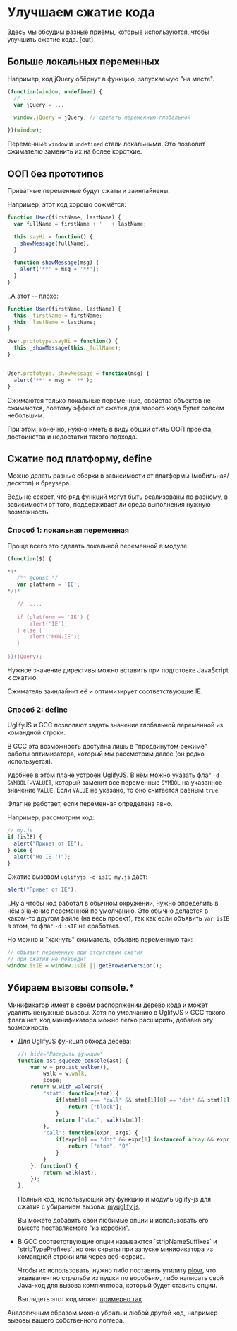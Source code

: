 # Улучшаем сжатие кода

Здесь мы обсудим разные приёмы, которые используются, чтобы улучшить сжатие кода.
[cut]
## Больше локальных переменных

Например, код jQuery обёрнут в  функцию, запускаемую "на месте".

```js
(function(window, undefined) {
  // ...
  var jQuery = ...

  window.jQuery = jQuery; // сделать переменную глобальной

})(window);
```

Переменные `window` и `undefined` стали локальными. Это позволит сжимателю заменить их на более короткие.

## ООП без прототипов

Приватные переменные будут сжаты и заинлайнены.

Например, этот код хорошо сожмётся:

```js
function User(firstName, lastName) {
  var fullName = firstName + ' ' + lastName;

  this.sayHi = function() { 
    showMessage(fullName);
  }

  function showMessage(msg) {
    alert('**' + msg + '**');
  }
}
```

..А этот -- плохо:

```js
function User(firstName, lastName) {
  this._firstName = firstName;
  this._lastName = lastName;
}

User.prototype.sayHi = function() { 
  this._showMessage(this._fullName);
}


User.prototype._showMessage = function(msg) { 
  alert('**' + msg + '**');
}
```

Сжимаются только локальные переменные, свойства объектов не сжимаются, поэтому эффект от сжатия для второго кода будет совсем небольшим.

При этом, конечно, нужно иметь в виду общий стиль ООП проекта, достоинства и недостатки такого подхода.

## Сжатие под платформу, define

Можно делать разные сборки в зависимости от платформы (мобильная/десктоп) и браузера.

Ведь не секрет, что ряд функций могут быть реализованы по разному, в зависимости от того, поддерживает ли среда выполнения нужную возможность.

### Способ 1: локальная переменная

Проще всего это сделать локальной переменной в модуле:

```js
(function($) {      

*!*
   /** @const */
   var platform = 'IE';  
*/!*

   // .....
   
   if (platform == 'IE') {
       alert('IE');
   } else {
       alert('NON-IE');
   }
   
})(jQuery);
```

Нужное значение директивы можно вставить при подготовке JavaScript к сжатию.

Сжиматель заинлайнит её и оптимизирует соответствующие IE.

### Способ 2: define

UglifyJS и GCC позволяют задать значение глобальной переменной из командной строки. 

В GCC эта возможность доступна лишь в "продвинутом режиме" работы оптимизатора, который мы рассмотрим далее (он редко используется).

Удобнее в этом плане устроен UglifyJS. В нём можно указать флаг `-d SYMBOL[=VALUE]`, который заменит все переменные `SYMBOL` на указанное значение `VALUE`. Если `VALUE` не указано, то оно считается равным `true`.

Флаг не работает, если переменная определена явно.

Например, рассмотрим код:

```js
// my.js
if (isIE) {
  alert("Привет от IE");
} else {  
  alert("Не IE :)");
}
```

Сжатие вызовом `uglifyjs -d isIE my.js` даст:

```js
alert("Привет от IE");
```

..Ну а чтобы код работал в обычном окружении, нужно определить в нём значение переменной по умолчанию. Это обычно делается в каком-то другом файле (на весь проект), так как если объявить `var isIE` в этом, то флаг `-d isIE` не сработает.

Но можно и "хакнуть" сжиматель, объявив переменную так:

```js
// объявит переменную при отсутствии сжатия
// при сжатии не повредит
window.isIE = window.isIE || getBrowserVersion();
```

## Убираем вызовы console.*

Минификатор имеет в своём распоряжении дерево кода и может удалить ненужные вызовы. Хотя по умолчанию в UglifyJS и GCC такого флага нет, код минификатора можно легко расширить, добавив эту возможность.

<ul>
<li>Для UglifyJS функция обхода дерева:

```js
//+ hide="Раскрыть функцию"
function ast_squeeze_console(ast) {
    var w = pro.ast_walker(),
        walk = w.walk,
        scope;
    return w.with_walkers({
        "stat": function(stmt) {
            if(stmt[0] === "call" && stmt[1][0] == "dot" && stmt[1][1] instanceof Array && stmt[1][1][0] == 'name' && stmt[1][1][1] == "console") {
                return ["block"];
            }
            return ["stat", walk(stmt)];
        },
        "call": function(expr, args) {
            if(expr[0] == "dot" && expr[1] instanceof Array && expr[1][0] == 'name' && expr[1][1] == "console") {
                return ["atom", "0"];
            }
        }
    }, function() {
        return walk(ast);
    });
};
```

Полный код, использующий эту функцию и модуль uglify-js для сжатия с убиранием вызова: [myuglify.js](/files/tutorial/compress/myuglify.js).

Вы можете добавить свои любимые опции и использовать его вместо поставляемого "из коробки".
</li>
<li>В GCC соответствующие опции называются `stripNameSuffixes` и `stripTypePrefixes`, но они скрыты при запуске минификатора из командной строки или через веб-сервис.

Чтобы их использовать, нужно либо поставить утилиту [plovr](http://plovr.com/), что эквивалентно стрельбе из пушки по воробьям, либо написать свой Java-код для вызова компилятора, который будет ставить опции.

Выглядеть этот код может [примерно так](https://groups.google.com/d/msg/closure-compiler-discuss/qqdnzikzpWA/8cPHKIR1svgJ).
</li>
</ul>

Аналогичным образом можно убрать и любой другой код, например вызовы вашего собственного логгера.






